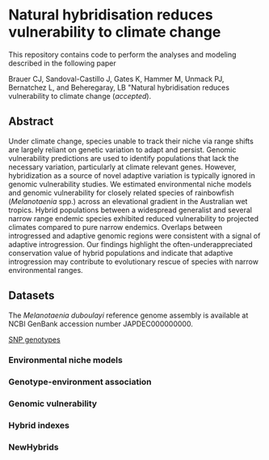 # Natural hybridisation reduces vulnerability to climate change 

This repository contains code to perform the analyses and modeling described in the following paper

Brauer CJ, Sandoval-Castillo J, Gates K, Hammer M, Unmack PJ, Bernatchez L, and Beheregaray, LB "Natural hybridisation reduces vulnerability to climate change (*accepted*).


## Abstract

Under climate change, species unable to track their niche via range shifts are largely reliant on genetic variation to adapt and persist. Genomic vulnerability predictions are used to identify populations that lack the necessary variation, particularly at climate relevant genes. However, hybridization as a source of novel adaptive variation is typically ignored in genomic vulnerability studies. We estimated environmental niche models and genomic vulnerability for closely related species of rainbowfish (*Melanotaenia* spp.) across an elevational gradient in the Australian wet tropics. Hybrid populations between a widespread generalist and several narrow range endemic species exhibited reduced vulnerability to projected climates compared to pure narrow endemics. Overlaps between introgressed and adaptive genomic regions were consistent with a signal of adaptive introgression. Our findings highlight the often-underappreciated conservation value of hybrid populations and indicate that adaptive introgression may contribute to evolutionary rescue of species with narrow environmental ranges.

## Datasets

The *Melanotaenia duboulayi* reference genome assembly is available at NCBI GenBank accession number JAPDEC000000000.

[SNP genotypes](https://doi.org/10.6084/m9.figshare.21692918)


### Environmental niche models



### Genotype-environment association



### Genomic vulnerability



### Hybrid indexes



### NewHybrids


